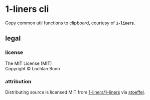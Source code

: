 # 1-liners cli

Copy common util functions to clipboard, courtesy of [**`1-liners`**](https://github.com/1-liners/1-liners).

## legal

### license

The MIT License (MIT)  
Copyright © Lochlan Bunn

### attribution

Distributing source is licensed MIT from [1-liners/1-liners](https://github.com/1-liners/1-liners) via [stoeffel](https://github.com/stoeffel).
